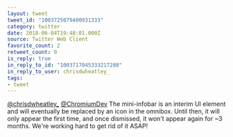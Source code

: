 ```yaml
---
layout: tweet
tweet_id: "1003725079400931333"
category: twitter
date: 2018-06-04T19:48:01.000Z
source: Twitter Web Client
favorite_count: 2
retweet_count: 0
is_reply: true
in_reply_to_id: "1003717045333217280"
in_reply_to_user: chrisdwheatley_
tags:
- tweet
---
```


[@chrisdwheatley_](https://twitter.com/@chrisdwheatley_) [@ChromiumDev](https://twitter.com/@ChromiumDev) The mini-infobar is an interim UI element and will eventually be replaced by an icon in the omnibox. Until then, it will only appear the first time, and once dismissed, it won't appear again for ~3 months. We're working hard to get rid of it ASAP!
